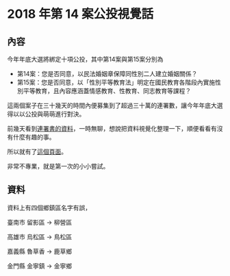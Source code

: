 # 2018 年第 14 案公投視覺話

## 內容
今年年底大選將綁定十項公投，其中第14案與第15案分別為

- 第14案：您是否同意，以民法婚姻章保障同性別二人建立婚姻關係？
- 第15案：您是否同意，以「性別平等教育法」明定在國民教育各階段內實施性別平等教育，且內容應涵蓋情感教育、性教育、同志教育等課程？

這兩個案子在三十幾天的時間內便募集到了超過三十萬的連署數，讓今年年底大選得以以公投與萌萌進行對決。

前幾天看到[連署書的資料](https://shihs.github.io/samesex_marriage_referendum/petition.html)，一時無聊，想說把資料視覺化整理一下，順便看看有沒有什麼有趣的事。

所以就有了[這個頁面](https://shihs.github.io/samesex_marriage_referendum/petition.html)。

非常不專業，就是第一次的小小嘗試。


## 資料
資料上有四個鄉鎮區名字有誤，

臺南市 留影區 -> 柳營區<p>
高雄市 烏松區 -> 鳥松區<p>
嘉義縣 魯草香 -> 鹿草鄉<p>
金門縣 金寧鎮 -> 金寧鄉<p>


